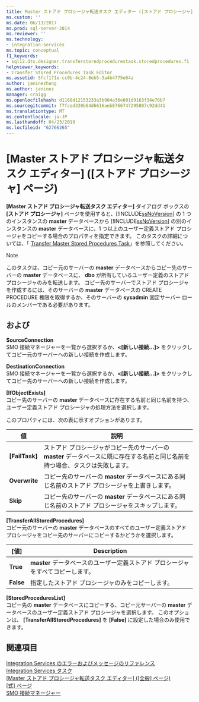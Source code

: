 ```yaml
---
title: Master ストアド プロシージャ転送タスク エディター ([ストアド プロシージャ] ページ) |Microsoft Docs
ms.custom: ''
ms.date: 06/13/2017
ms.prod: sql-server-2014
ms.reviewer: ''
ms.technology:
- integration-services
ms.topic: conceptual
f1_keywords:
- sql12.dts.designer.transferstoredprocedurestask.storedprocedures.f1
helpviewer_keywords:
- Transfer Stored Procedures Task Editor
ms.assetid: 5fcf171e-cc0b-4c24-8eb5-3a4b4775e64a
author: janinezhang
ms.author: janinez
manager: craigg
ms.openlocfilehash: d1168d12153233a3b904a36e601d9163f34e76b7
ms.sourcegitcommit: f7fced330b64d6616aeb8766747295807c92dd41
ms.translationtype: MT
ms.contentlocale: ja-JP
ms.lasthandoff: 04/23/2019
ms.locfileid: "62766265"
---
```

# <a name="transfer-master-stored-procedures-task-editor-stored-procedures-page"></a>[Master ストアド プロシージャ転送タスク エディター] ([ストアド プロシージャ] ページ)
  **[Master ストアド プロシージャ転送タスク エディター]** ダイアログ ボックスの **[ストアド プロシージャ]** ページを使用すると、[!INCLUDE[ssNoVersion](../includes/ssnoversion-md.md)] の 1 つのインスタンスの **master** データベースから [!INCLUDE[ssNoVersion](../includes/ssnoversion-md.md)] の別のインスタンスの **master** データベースに、1 つ以上のユーザー定義ストアド プロシージャをコピーする場合のプロパティを指定できます。 このタスクの詳細については、「 [Transfer Master Stored Procedures Task](control-flow/transfer-master-stored-procedures-task.md)」を参照してください。  
  
> [!NOTE]  
>  このタスクは、コピー元のサーバーの **master** データベースからコピー先のサーバーの **master** データベースに、 **dbo** が所有しているユーザー定義のストアド プロシージャのみを転送します。 コピー先のサーバーでストアド プロシージャを作成するには、そのサーバーの **master** データベースの CREATE PROCEDURE 権限を取得するか、そのサーバーの **sysadmin** 固定サーバー ロールのメンバーである必要があります。  
  
## <a name="options"></a>および  
 **SourceConnection**  
 SMO 接続マネージャーを一覧から選択するか、**\<[新しい接続...]>** をクリックしてコピー元のサーバーへの新しい接続を作成します。  
  
 **DestinationConnection**  
 SMO 接続マネージャーを一覧から選択するか、**\<[新しい接続...]>** をクリックしてコピー先のサーバーへの新しい接続を作成します。  
  
 **[IfObjectExists]**  
 コピー先のサーバーの **master** データベースに存在する名前と同じ名前を持つ、ユーザー定義ストアド プロシージャの処理方法を選択します。  
  
 このプロパティには、次の表に示すオプションがあります。  
  
|値|説明|  
|-----------|-----------------|  
|**[FailTask]**|ストアド プロシージャがコピー先のサーバーの **master** データベースに既に存在する名前と同じ名前を持つ場合、タスクは失敗します。|  
|**Overwrite**|コピー先のサーバーの **master** データベースにある同じ名前のストアド プロシージャを上書きします。|  
|**Skip**|コピー先のサーバーの **master** データベースにある同じ名前のストアド プロシージャをスキップします。|  
  
 **[TransferAllStoredProcedures]**  
 コピー元のサーバーの **master** データベースのすべてのユーザー定義ストアド プロシージャをコピー先のサーバーにコピーするかどうかを選択します。  
  
|[値]|Description|  
|-----------|-----------------|  
|**True**|**master** データベースのユーザー定義ストアド プロシージャをすべてコピーします。|  
|**False**|指定したストアド プロシージャのみをコピーします。|  
  
 **[StoredProceduresList]**  
 コピー先の **master** データベースにコピーする、コピー元サーバーの **master** データベースのユーザー定義ストアド プロシージャを選択します。 このオプションは、 **[TransferAllStoredProcedures]** を **[False]** に設定した場合のみ使用できます。  
  
## <a name="see-also"></a>関連項目  
 [Integration Services のエラーおよびメッセージのリファレンス](../../2014/integration-services/integration-services-error-and-message-reference.md)   
 [Integration Services タスク](control-flow/integration-services-tasks.md)   
 [[Master ストアド プロシージャ転送タスク エディター] ([全般] ページ)](general-page-of-integration-services-designers-options.md)   
 [[式] ページ](expressions/expressions-page.md)   
 [SMO 接続マネージャー](connection-manager/smo-connection-manager.md)  
  
  
